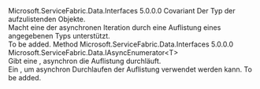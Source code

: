 <Type Name="IAsyncEnumerable&lt;T&gt;" FullName="Microsoft.ServiceFabric.Data.IAsyncEnumerable&lt;T&gt;">
  <TypeSignature Language="C#" Value="public interface IAsyncEnumerable&lt;out T&gt;" />
  <TypeSignature Language="ILAsm" Value=".class public interface auto ansi abstract IAsyncEnumerable`1&lt;+ T&gt;" />
  <TypeSignature Language="DocId" Value="T:Microsoft.ServiceFabric.Data.IAsyncEnumerable`1" />
  <TypeSignature Language="VB.NET" Value="Public Interface IAsyncEnumerable(Of Out T)" />
  <TypeSignature Language="F#" Value="type IAsyncEnumerable&lt;'T&gt; = interface" />
  <AssemblyInfo>
    <AssemblyName>Microsoft.ServiceFabric.Data.Interfaces</AssemblyName>
    <AssemblyVersion>5.0.0.0</AssemblyVersion>
  </AssemblyInfo>
  <TypeParameters>
    <TypeParameter Name="T">
      <Constraints>
        <ParameterAttribute>Covariant</ParameterAttribute>
      </Constraints>
    </TypeParameter>
  </TypeParameters>
  <Interfaces />
  <Docs>
    <typeparam name="T">Der Typ der aufzulistenden Objekte.</typeparam>
    <summary>
            Macht eine <see cref="T:Microsoft.ServiceFabric.Data.IAsyncEnumerator`1" /> der asynchronen Iteration durch eine Auflistung eines angegebenen Typs unterstützt.
            </summary>
    <remarks>To be added.</remarks>
  </Docs>
  <Members>
    <Member MemberName="GetAsyncEnumerator">
      <MemberSignature Language="C#" Value="public Microsoft.ServiceFabric.Data.IAsyncEnumerator&lt;out T&gt; GetAsyncEnumerator ();" />
      <MemberSignature Language="ILAsm" Value=".method public hidebysig newslot virtual instance class Microsoft.ServiceFabric.Data.IAsyncEnumerator`1&lt;!T&gt; GetAsyncEnumerator() cil managed" />
      <MemberSignature Language="DocId" Value="M:Microsoft.ServiceFabric.Data.IAsyncEnumerable`1.GetAsyncEnumerator" />
      <MemberSignature Language="VB.NET" Value="Public Function GetAsyncEnumerator () As IAsyncEnumerator(Of Out T)" />
      <MemberSignature Language="F#" Value="abstract member GetAsyncEnumerator : unit -&gt; Microsoft.ServiceFabric.Data.IAsyncEnumerator&lt;'T&gt;" Usage="iAsyncEnumerable.GetAsyncEnumerator " />
      <MemberType>Method</MemberType>
      <AssemblyInfo>
        <AssemblyName>Microsoft.ServiceFabric.Data.Interfaces</AssemblyName>
        <AssemblyVersion>5.0.0.0</AssemblyVersion>
      </AssemblyInfo>
      <ReturnValue>
        <ReturnType>Microsoft.ServiceFabric.Data.IAsyncEnumerator&lt;T&gt;</ReturnType>
      </ReturnValue>
      <Parameters />
      <Docs>
        <summary>
            Gibt eine <see cref="T:Microsoft.ServiceFabric.Data.IAsyncEnumerator`1" /> , asynchron die Auflistung durchläuft.
            </summary>
        <returns>Ein <see cref="T:Microsoft.ServiceFabric.Data.IAsyncEnumerator`1" /> , um asynchron Durchlaufen der Auflistung verwendet werden kann.</returns>
        <remarks>To be added.</remarks>
      </Docs>
    </Member>
  </Members>
</Type>